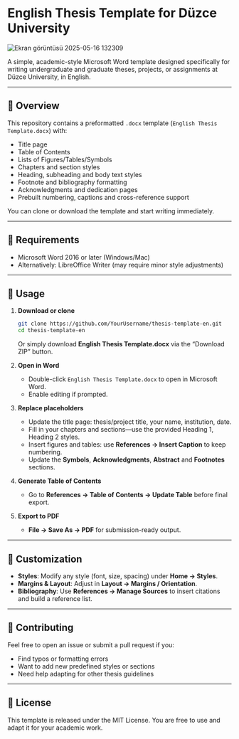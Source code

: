 # English Thesis Template for Düzce University

![Ekran görüntüsü 2025-05-16 132309](https://github.com/user-attachments/assets/5e6096d9-7b36-41ae-b648-67bc38e04216)

A simple, academic-style Microsoft Word template designed specifically for writing undergraduate and graduate theses, projects, or assignments at Düzce University, in English.

---

## 📄 Overview

This repository contains a preformatted `.docx` template (`English Thesis Template.docx`) with:

* Title page
* Table of Contents
* Lists of Figures/Tables/Symbols
* Chapters and section styles
* Heading, subheading and body text styles
* Footnote and bibliography formatting
* Acknowledgments and dedication pages
* Prebuilt numbering, captions and cross-reference support

You can clone or download the template and start writing immediately.

---

## 🔧 Requirements

* Microsoft Word 2016 or later (Windows/Mac)
* Alternatively: LibreOffice Writer (may require minor style adjustments)

---

## 🚀 Usage

1. **Download or clone**

   ```bash
   git clone https://github.com/YourUsername/thesis-template-en.git
   cd thesis-template-en
   ```

   Or simply download **English Thesis Template.docx** via the “Download ZIP” button.

2. **Open in Word**

   * Double-click `English Thesis Template.docx` to open in Microsoft Word.
   * Enable editing if prompted.

3. **Replace placeholders**

   * Update the title page: thesis/project title, your name, institution, date.
   * Fill in your chapters and sections—use the provided Heading 1, Heading 2 styles.
   * Insert figures and tables: use **References → Insert Caption** to keep numbering.
   * Update the **Symbols**, **Acknowledgments**, **Abstract** and **Footnotes** sections.

4. **Generate Table of Contents**

   * Go to **References → Table of Contents → Update Table** before final export.

5. **Export to PDF**

   * **File → Save As → PDF** for submission-ready output.

---

## 🎨 Customization

* **Styles**: Modify any style (font, size, spacing) under **Home → Styles**.
* **Margins & Layout**: Adjust in **Layout → Margins / Orientation**.
* **Bibliography**: Use **References → Manage Sources** to insert citations and build a reference list.

---

## 🤝 Contributing

Feel free to open an issue or submit a pull request if you:

* Find typos or formatting errors
* Want to add new predefined styles or sections
* Need help adapting for other thesis guidelines

---

## 📜 License

This template is released under the MIT License. You are free to use and adapt it for your academic work.
